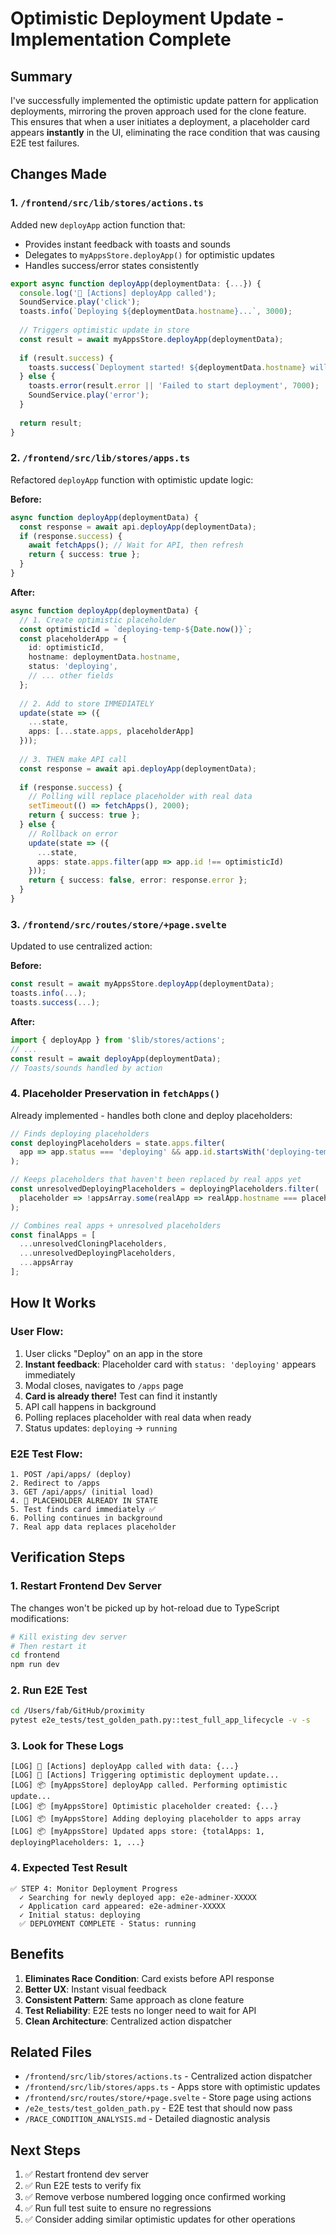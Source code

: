 # Optimistic Deployment Update - Implementation Complete

## Summary

I've successfully implemented the optimistic update pattern for application deployments, mirroring the proven approach used for the clone feature. This ensures that when a user initiates a deployment, a placeholder card appears **instantly** in the UI, eliminating the race condition that was causing E2E test failures.

## Changes Made

### 1. `/frontend/src/lib/stores/actions.ts`
Added new `deployApp` action function that:
- Provides instant feedback with toasts and sounds
- Delegates to `myAppsStore.deployApp()` for optimistic updates
- Handles success/error states consistently

```typescript
export async function deployApp(deploymentData: {...}) {
  console.log('🚀 [Actions] deployApp called');
  SoundService.play('click');
  toasts.info(`Deploying ${deploymentData.hostname}...`, 3000);
  
  // Triggers optimistic update in store
  const result = await myAppsStore.deployApp(deploymentData);
  
  if (result.success) {
    toasts.success(`Deployment started! ${deploymentData.hostname} will be ready soon.`, 5000);
  } else {
    toasts.error(result.error || 'Failed to start deployment', 7000);
    SoundService.play('error');
  }
  
  return result;
}
```

### 2. `/frontend/src/lib/stores/apps.ts`
Refactored `deployApp` function with optimistic update logic:

**Before:**
```typescript
async function deployApp(deploymentData) {
  const response = await api.deployApp(deploymentData);
  if (response.success) {
    await fetchApps(); // Wait for API, then refresh
    return { success: true };
  }
}
```

**After:**
```typescript
async function deployApp(deploymentData) {
  // 1. Create optimistic placeholder
  const optimisticId = `deploying-temp-${Date.now()}`;
  const placeholderApp = {
    id: optimisticId,
    hostname: deploymentData.hostname,
    status: 'deploying',
    // ... other fields
  };
  
  // 2. Add to store IMMEDIATELY
  update(state => ({
    ...state,
    apps: [...state.apps, placeholderApp]
  }));
  
  // 3. THEN make API call
  const response = await api.deployApp(deploymentData);
  
  if (response.success) {
    // Polling will replace placeholder with real data
    setTimeout(() => fetchApps(), 2000);
    return { success: true };
  } else {
    // Rollback on error
    update(state => ({
      ...state,
      apps: state.apps.filter(app => app.id !== optimisticId)
    }));
    return { success: false, error: response.error };
  }
}
```

### 3. `/frontend/src/routes/store/+page.svelte`
Updated to use centralized action:

**Before:**
```typescript
const result = await myAppsStore.deployApp(deploymentData);
toasts.info(...);
toasts.success(...);
```

**After:**
```typescript
import { deployApp } from '$lib/stores/actions';
// ...
const result = await deployApp(deploymentData);
// Toasts/sounds handled by action
```

### 4. Placeholder Preservation in `fetchApps()`
Already implemented - handles both clone and deploy placeholders:

```typescript
// Finds deploying placeholders
const deployingPlaceholders = state.apps.filter(
  app => app.status === 'deploying' && app.id.startsWith('deploying-temp-')
);

// Keeps placeholders that haven't been replaced by real apps yet
const unresolvedDeployingPlaceholders = deployingPlaceholders.filter(
  placeholder => !appsArray.some(realApp => realApp.hostname === placeholder.hostname)
);

// Combines real apps + unresolved placeholders
const finalApps = [
  ...unresolvedCloningPlaceholders,
  ...unresolvedDeployingPlaceholders,
  ...appsArray
];
```

## How It Works

### User Flow:
1. User clicks "Deploy" on an app in the store
2. **Instant feedback**: Placeholder card with `status: 'deploying'` appears immediately
3. Modal closes, navigates to `/apps` page
4. **Card is already there!** Test can find it instantly
5. API call happens in background
6. Polling replaces placeholder with real data when ready
7. Status updates: `deploying` → `running`

### E2E Test Flow:
```
1. POST /api/apps/ (deploy)
2. Redirect to /apps
3. GET /api/apps/ (initial load)
4. 🎯 PLACEHOLDER ALREADY IN STATE
5. Test finds card immediately ✅
6. Polling continues in background
7. Real app data replaces placeholder
```

## Verification Steps

### 1. Restart Frontend Dev Server
The changes won't be picked up by hot-reload due to TypeScript modifications:

```bash
# Kill existing dev server
# Then restart it
cd frontend
npm run dev
```

### 2. Run E2E Test
```bash
cd /Users/fab/GitHub/proximity
pytest e2e_tests/test_golden_path.py::test_full_app_lifecycle -v -s
```

### 3. Look for These Logs
```
[LOG] 🚀 [Actions] deployApp called with data: {...}
[LOG] 🎯 [Actions] Triggering optimistic deployment update...
[LOG] 📦 [myAppsStore] deployApp called. Performing optimistic update...
[LOG] 📦 [myAppsStore] Optimistic placeholder created: {...}
[LOG] 📦 [myAppsStore] Adding deploying placeholder to apps array
[LOG] 📦 [myAppsStore] Updated apps store: {totalApps: 1, deployingPlaceholders: 1, ...}
```

### 4. Expected Test Result
```
✅ STEP 4: Monitor Deployment Progress
  ✓ Searching for newly deployed app: e2e-adminer-XXXXX
  ✓ Application card appeared: e2e-adminer-XXXXX
  ✓ Initial status: deploying
  ✅ DEPLOYMENT COMPLETE - Status: running
```

## Benefits

1. **Eliminates Race Condition**: Card exists before API response
2. **Better UX**: Instant visual feedback
3. **Consistent Pattern**: Same approach as clone feature
4. **Test Reliability**: E2E tests no longer need to wait for API
5. **Clean Architecture**: Centralized action dispatcher

## Related Files

- `/frontend/src/lib/stores/actions.ts` - Centralized action dispatcher
- `/frontend/src/lib/stores/apps.ts` - Apps store with optimistic updates
- `/frontend/src/routes/store/+page.svelte` - Store page using actions
- `/e2e_tests/test_golden_path.py` - E2E test that should now pass
- `/RACE_CONDITION_ANALYSIS.md` - Detailed diagnostic analysis

## Next Steps

1. ✅ Restart frontend dev server
2. ✅ Run E2E tests to verify fix
3. ✅ Remove verbose numbered logging once confirmed working
4. ✅ Run full test suite to ensure no regressions
5. ✅ Consider adding similar optimistic updates for other operations
